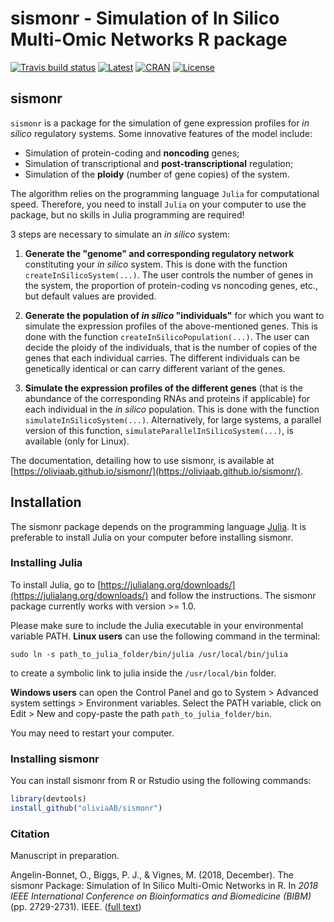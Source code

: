 # sismonr - Simulation of In Silico Multi-Omic Networks R package

[![Travis build status](https://travis-ci.org/oliviaAB/sismonr.svg?branch=master)](https://travis-ci.org/oliviaAB/sismonr)  [![Latest](https://img.shields.io/badge/Documentation-latest-blue.svg)](https://oliviaab.github.io/sismonr/) [![CRAN](https://img.shields.io/cran/v/sismonr.svg?color=green)](https://CRAN.R-project.org/package=sismonr) [![License](https://img.shields.io/cran/l/sismonr.svg)](hhttps://www.gnu.org/licenses/old-licenses/gpl-2.0.en.html)
## sismonr

`sismonr` is a package for the simulation of gene expression profiles for *in silico* regulatory systems. Some innovative features of the model include:
- Simulation of protein-coding and **noncoding** genes;
- Simulation of transcriptional and **post-transcriptional** regulation;
- Simulation of the **ploidy** (number of gene copies) of the system.

The algorithm relies on the programming language `Julia` for computational speed. Therefore, you need to install `Julia` on your computer to use the package, but no skills in Julia programming are required!

3 steps are necessary to simulate an *in silico* system:
1. **Generate the "genome" and corresponding regulatory network** constituting your *in silico* system. This is done with the function `createInSilicoSystem(...)`. The user controls the number of genes in the system, the proportion of protein-coding vs noncoding genes, etc., but default values are provided.

2. **Generate the population of *in silico* "individuals"** for which you want to simulate the expression profiles of the above-mentioned genes. This is done with the function `createInSilicoPopulation(...)`. The user can decide the ploidy of the individuals, that is the number of copies of the genes that each individual carries. The different individuals can be genetically identical or can carry different variant of the genes. 

3. **Simulate the expression profiles of the different genes** (that is the abundance of the corresponding RNAs and proteins if applicable) for each individual in the *in silico* population. This is done with the function `simulateInSilicoSystem(...)`. Alternatively, for large systems, a parallel version of this function, `simulateParallelInSilicoSystem(...)`, is available (only for Linux).

The documentation, detailing how to use sismonr, is available at [https://oliviaab.github.io/sismonr/](https://oliviaab.github.io/sismonr/).

## Installation
The sismonr package depends on the programming language [Julia](https://julialang.org/). It is preferable to install Julia on your computer before installing sismonr.

### Installing Julia
To install Julia, go to [https://julialang.org/downloads/](https://julialang.org/downloads/) and follow the instructions. The sismonr package currently works with version >= 1.0.

Please make sure to include the Julia executable in your environmental variable PATH. **Linux users** can use the following command in the terminal:
```
sudo ln -s path_to_julia_folder/bin/julia /usr/local/bin/julia
```
to create a symbolic link to julia inside the `/usr/local/bin` folder.

**Windows users** can open the Control Panel and go to System > Advanced system settings > Environment variables. Select the PATH variable, click on Edit > New and copy-paste the path `path_to_julia_folder/bin`.

You may need to restart your computer.

### Installing sismonr

You can install sismonr from R or Rstudio using the following commands:
```r
library(devtools)
install_github("oliviaAB/sismonr")
```

### Citation

Manuscript in preparation.

Angelin-Bonnet, O., Biggs, P. J., & Vignes, M. (2018, December). The sismonr Package: Simulation of In Silico Multi-Omic Networks in R. In *2018 IEEE International Conference on Bioinformatics and Biomedicine (BIBM)* (pp. 2729-2731). IEEE. ([full text](https://ieeexplore.ieee.org/abstract/document/8621131))
